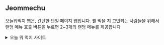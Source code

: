 ## Jeommechu

오늘뭐먹지 웹은, 간단한 단일 페이지 웹입니다. 뭘 먹을 지 고민되는 사람들을 위해서 랜덤 메뉴 호출 버튼을 누르면 2~3개의 랜덤 메뉴를 제공합니다

<details>
<summary>오늘 뭐 먹지 사이트</summary>
<div markdown="1">    
  
  https://jeommechu.netlify.com/
  
</div>
</details>

